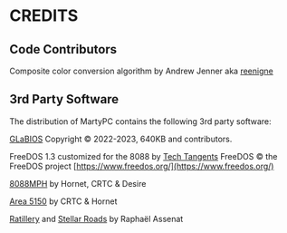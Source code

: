

# CREDITS

## Code Contributors

Composite color conversion algorithm by Andrew Jenner aka [reenigne](https://www.reenigne.org/blog/)

## 3rd Party Software

The distribution of MartyPC contains the following 3rd party software:

[GLaBIOS](https://github.com/640-KB/GLaBIOS/) Copyright © 2022-2023, 640KB and contributors.

FreeDOS 1.3 customized for the 8088 by [Tech Tangents](https://www.youtube.com/watch?v=EOVLlMQs9f8)
FreeDOS © the FreeDOS project [https://www.freedos.org/](https://www.freedos.org/)

[8088MPH](https://www.pouet.net/prod.php?which=65371) by Hornet, CRTC & Desire 

[Area 5150](https://www.pouet.net/prod.php?which=91938) by CRTC & Hornet

[Ratillery](https://raphnet.itch.io/ratillery) and [Stellar Roads](https://raphnet.itch.io/stellar-roads) by Raphaël Assenat
